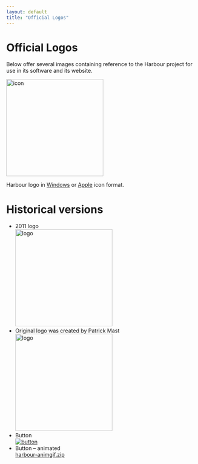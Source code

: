 ```yaml
---
layout: default
title: "Official Logos"
---
```

# Official Logos

Below offer several images containing reference to the Harbour project for
use in its software and its website.

<a href="{{ site.baseurl }}/art/harbour-logo-2016.zip"><img src="{{ site.baseurl }}/images/harbour-2016.svg" alt="icon" height="256"></a>

Harbour logo in
[Windows](https://raw.githubusercontent.com/vszakats/harbour-core/master/package/harbour.ico) or
[Apple](https://raw.githubusercontent.com/vszakats/harbour-core/master/package/harbour.icns) icon format.<br>

# Historical versions

* 2011 logo<br>
  <a href="https://harbour.github.io/art/harbour-logo-2011.zip"><img src="{{ site.baseurl }}/images/harbour-noborder.svg" alt="logo" height="256"></a>
* Original logo was created by Patrick Mast<br>
  <a href="https://harbour.github.io/art/harbour-logo-2001.zip"><img src="{{ site.baseurl }}/images/harbour-full.svg" alt="logo" height="256"></a>
* Button<br>
  [![button](https://harbour.github.io/art/harbour-button.png)](https://harbour.github.io/art/harbour-button.png)
* Button &ndash; animated<br>
  [harbour-animgif.zip](https://harbour.github.io/art/harbour-animgif.zip)

